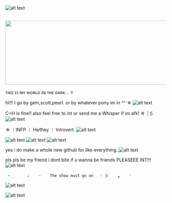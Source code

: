 ![alt text](https://64.media.tumblr.com/524d1b96add71d3d1543c24d01bd545c/804a182a7ca8e6a2-89/s2048x3072/cdb3a31ddefa0bb3761c76a92a13ce215105d760.pnj)

<p align="center">               
<img src="https://media.discordapp.net/attachments/1052873893028843574/1362994386731925606/Untitled280_20250418223255.png?ex=68046af1&is=68031971&hm=0cc7ba1de50771db9a77ca358ce9bec15088cef3c04ee325eeef1a9072200aef&=&format=webp&quality=lossless" width="740" height="200">
 
ᴛʜɪꜱ ɪꜱ ᴍʏ ᴡᴏʀʟᴅ ɪɴ ᴛʜᴇ ᴅᴀʀᴋ...          ♱  
 
 hi!!! I go by gem,scott,pearl. or by whatever pony im in ^^ ☆ ![alt text](https://64.media.tumblr.com/dc6cc0ab77f882b52cd3a800aaa2fe28/db7ce6708c01e3ab-fc/s75x75_c1/72ee01e8a2be1ef319cc5eed86d84dd6a9ccf2bf.gifv)

C+H is fine!! also feel free to int or send me a Whisper if im afk! ☆ ┆彡 ![alt text](https://pixels.crd.co/assets/images/gallery61/99df91a2.gif?v=99d3974e)

 ☆ ｜INFP ｜ He⁄they ｜ Introvert․ ![alt text](https://pixels.crd.co/assets/images/gallery13/43a650d3.gif?v=99d3974e)

  ![alt text](https://cdn.discordapp.com/emojis/1113872942758105168.webp?size=40&quality=lossless) ![alt text](https://cdn.discordapp.com/emojis/1113883125899083828.webp?size=40&quality=lossless)
     ![alt text](https://cdn.discordapp.com/emojis/1113883836699390012.webp?size=40&quality=lossless)
                     
 yes i do make a whole new github for like everything. ![alt text](https://pixels.crd.co/assets/images/gallery13/70b547cb.gif?v=99d3974e)
  
  pls pls be my friend i dont bite if u wanna be friends PLEASEEE INT!!! ![alt text](https://i.ibb.co/pb3jP7W/IMG-6364.gif)
   

     ⋆  ۪      ♩    ┈    The show must go on   ♡ 彡    ⁎    ⁺
![alt text](https://i.ibb.co/n3VrsDM/IMG-7161.gif)

![alt text](https://64.media.tumblr.com/16addfa05d4eb55bc220480c49018d9b/804a182a7ca8e6a2-35/s2048x3072/710b670fd4041c5ad2b3f938b2e5e7508c8c3a84.pnj)


